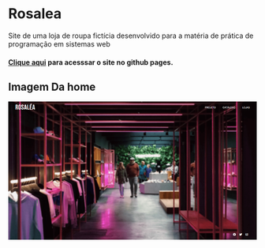 # Rosalea
 Site de uma loja de roupa fictícia desenvolvido para a matéria de prática de programação em sistemas web
 
 #### [Clique aqui](https://mvgoliveira.github.io/Rosalea/) para acesssar o site no github pages.

## Imagem Da home
![](/assets/home.png)
